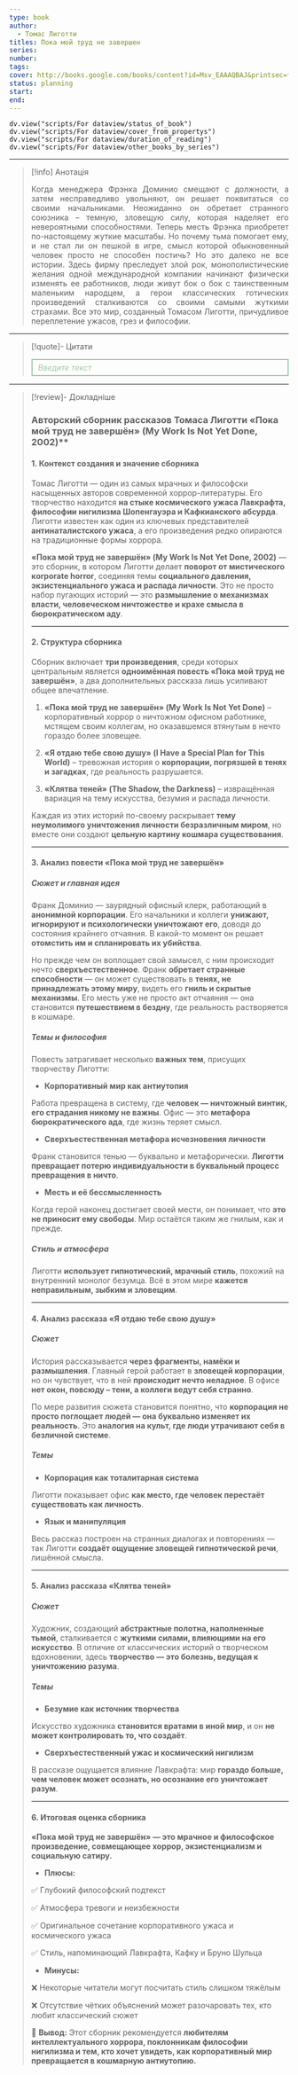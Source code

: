 ```yaml
---
type: book
author:
  - Томас Лиготти
titles: Пока мой труд не завершен
series:
number:
tags:
cover: http://books.google.com/books/content?id=Msv_EAAAQBAJ&printsec=frontcover&img=1&zoom=1&edge=curl&source=gbs_api
status: planning
start:
end:
---
```

```dataviewjs
dv.view("scripts/For dataview/status_of_book")
dv.view("scripts/For dataview/cover_from_propertys")
dv.view("scripts/For dataview/duration_of_reading")
dv.view("scripts/For dataview/other_books_by_series")
```
---

>[!info] Анотація
><p align="justify">Когда менеджера Фрэнка Доминио смещают с должности, а затем несправедливо увольняют, он решает поквитаться со своими начальниками. Неожиданно он обретает странного союзника – темную, зловещую силу, которая наделяет его невероятными способностями. Теперь месть Фрэнка приобретет по-настоящему жуткие масштабы. Но почему тьма помогает ему, и не стал ли он пешкой в игре, смысл которой обыкновенный человек просто не способен постичь? Но это далеко не все истории. Здесь фирму преследует злой рок, монополистические желания одной международной компании начинают физически изменять ее работников, люди живут бок о бок с таинственным маленьким народцем, а герои классических готических произведений сталкиваются со своими самыми жуткими страхами. Все это мир, созданный Томасом Лиготти, причудливое переплетение ужасов, грез и философии.</p>

---

>[!quote]- Цитати
><div align="justify" style="border: 2px solid #A0CAA6; padding: 5px 10px 5px 10px; font-style: italic; color: #A0CAA6 ">Введите текст</div>

---
>[!review]- Докладніше
> ### Авторский сборник рассказов Томаса Лиготти «Пока мой труд не завершён» (My Work Is Not Yet Done, 2002)**
>
> #### **1. Контекст создания и значение сборника**
>
> Томас Лиготти — один из самых мрачных и философски насыщенных авторов современной хоррор-литературы. Его творчество находится **на стыке космического ужаса Лавкрафта, философии нигилизма Шопенгауэра и Кафкианского абсурда**. Лиготти известен как один из ключевых представителей **антинаталистского ужаса**, а его произведения редко опираются на традиционные формы хоррора.
>
> **«Пока мой труд не завершён» (My Work Is Not Yet Done, 2002)** — это сборник, в котором Лиготти делает **поворот от мистического кorporate horror**, соединяя темы **социального давления, экзистенциального ужаса и распада личности**. Это не просто набор пугающих историй — это **размышление о механизмах власти, человеческом ничтожестве и крахе смысла в бюрократическом аду**.
>
> ---
>
> #### **2. Структура сборника**
>
> Сборник включает **три произведения**, среди которых центральным является **одноимённая повесть «Пока мой труд не завершён»**, а два дополнительных рассказа лишь усиливают общее впечатление.
>
> 1. **«Пока мой труд не завершён» (My Work Is Not Yet Done)** – корпоративный хоррор о ничтожном офисном работнике, мстящем своим коллегам, но оказавшемся втянутым в нечто гораздо более зловещее.
>
> 1. **«Я отдаю тебе свою душу» (I Have a Special Plan for This World)** – тревожная история о **корпорации, погрязшей в тенях и загадках**, где реальность разрушается.
>
> 1. **«Клятва теней» (The Shadow, the Darkness)** – извращённая вариация на тему искусства, безумия и распада личности.
>
> Каждая из этих историй по-своему раскрывает **тему неумолимого уничтожения личности безразличным миром**, но вместе они создают **цельную картину кошмара существования**.
>
> ---
>
> #### **3. Анализ повести «Пока мой труд не завершён»**
>
> ##### **Сюжет и главная идея**
>
> Франк Доминио — заурядный офисный клерк, работающий в **анонимной корпорации**. Его начальники и коллеги **унижают, игнорируют и психологически уничтожают его**, доводя до состояния крайнего отчаяния. В какой-то момент он решает **отомстить им и спланировать их убийства**.
>
> Но прежде чем он воплощает свой замысел, с ним происходит нечто **сверхъестественное**. Франк **обретает странные способности** — он может существовать в **тенях, не принадлежать этому миру**, видеть его **гниль и скрытые механизмы**. Его месть уже не просто акт отчаяния — она становится **путешествием в бездну**, где реальность растворяется в кошмаре.
>
> ##### **Темы и философия**
>
> Повесть затрагивает несколько **важных тем**, присущих творчеству Лиготти:
>
> - **Корпоративный мир как антиутопия**
>
> Работа превращена в систему, где **человек — ничтожный винтик, его страдания никому не важны**. Офис — это **метафора бюрократического ада**, где жизнь теряет смысл.
>
> - **Сверхъестественная метафора исчезновения личности**
>
> Франк становится тенью — буквально и метафорически. **Лиготти превращает потерю индивидуальности в буквальный процесс превращения в ничто**.
>
> - **Месть и её бессмысленность**
>
> Когда герой наконец достигает своей мести, он понимает, что **это не приносит ему свободы**. Мир остаётся таким же гнилым, как и прежде.
>
> ##### **Стиль и атмосфера**
>
> Лиготти **использует гипнотический, мрачный стиль**, похожий на внутренний монолог безумца. Всё в этом мире **кажется неправильным, зыбким и зловещим**.
>
> ---
>
> #### **4. Анализ рассказа «Я отдаю тебе свою душу»**
>
> ##### **Сюжет**
>
> История рассказывается **через фрагменты, намёки и размышления**. Главный герой работает в **зловещей корпорации**, но он чувствует, что в ней **происходит нечто неладное**. В офисе **нет окон, повсюду – тени, а коллеги ведут себя странно**.
>
> По мере развития сюжета становится понятно, что **корпорация не просто поглощает людей — она буквально изменяет их реальность**. Это **аналогия на культ, где люди утрачивают себя в безличной системе**.
>
> ##### **Темы**
>
> - **Корпорация как тоталитарная система**
>
> Лиготти показывает офис **как место, где человек перестаёт существовать как личность**.
>
> - **Язык и манипуляция**
>
> Весь рассказ построен на странных диалогах и повторениях — так Лиготти **создаёт ощущение зловещей гипнотической речи**, лишённой смысла.
>
> ---
>
> #### **5. Анализ рассказа «Клятва теней»**
>
> ##### **Сюжет**
>
> Художник, создающий **абстрактные полотна, наполненные тьмой**, сталкивается с **жуткими силами, влияющими на его искусство**. В отличие от классических историй о творческом вдохновении, здесь **творчество — это болезнь, ведущая к уничтожению разума**.
>
> ##### **Темы**
>
> - **Безумие как источник творчества**
>
> Искусство художника **становится вратами в иной мир**, и он **не может контролировать то, что создаёт**.
>
> - **Сверхъестественный ужас и космический нигилизм**
>
> В рассказе ощущается влияние Лавкрафта: мир **гораздо больше, чем человек может осознать, но осознание его уничтожает разум**.
>
> ---
>
> #### **6. Итоговая оценка сборника**
>
> **«Пока мой труд не завершён» — это мрачное и философское произведение, совмещающее хоррор, экзистенциализм и социальную сатиру.**
>
> - **Плюсы:**
>
> ✅ Глубокий философский подтекст
>
> ✅ Атмосфера тревоги и неизбежности
>
> ✅ Оригинальное сочетание корпоративного ужаса и космического ужаса
>
> ✅ Стиль, напоминающий Лавкрафта, Кафку и Бруно Шульца
>
> - **Минусы:**
>
> ❌ Некоторые читатели могут посчитать стиль слишком тяжёлым
>
> ❌ Отсутствие чётких объяснений может разочаровать тех, кто любит классический сюжет
>
> 📌 **Вывод:** Этот сборник рекомендуется **любителям интеллектуального хоррора, поклонникам философии нигилизма и тем, кто хочет увидеть, как корпоративный мир превращается в кошмарную антиутопию.**
> 